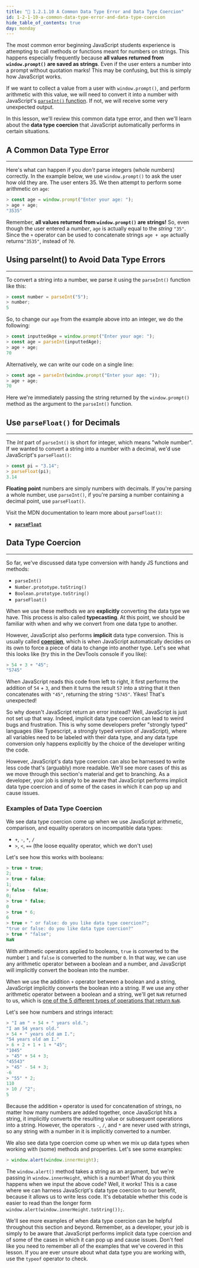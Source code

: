 ```yaml
---
title: "📓 1.2.1.10 A Common Data Type Error and Data Type Coercion"
id: 1-2-1-10-a-common-data-type-error-and-data-type-coercion
hide_table_of_contents: true
day: monday
---
```


The most common error beginning JavaScript students experience is attempting to call methods or functions meant for numbers on strings. This happens especially frequently because **all values returned from `window.prompt()` are saved as strings**. Even if the user enters a number into a prompt without quotation marks! This may be confusing, but this is simply how JavaScript works. 

If we want to collect a value from a user with `window.prompt()`, and perform arithmetic with this value, we will need to convert it into a number with JavaScript's [`parseInt()` function](https://developer.mozilla.org/en-US/docs/Web/JavaScript/Reference/Global_Objects/parseInt). If not, we will receive some very unexpected output. 

In this lesson, we'll review this common data type error, and then we'll learn about the **data type coercion** that JavaScript automatically performs in certain situations. 

## A Common Data Type Error
---

Here's what can happen if you _don't_ parse integers (whole numbers) correctly. In the example below, we use `window.prompt()` to ask the user how old they are. The user enters 35. We then attempt to perform some arithmetic on `age`:

```javascript
> const age = window.prompt("Enter your age: ");
> age + age;
"3535"
```

Remember, **all values returned from `window.prompt()` are strings!** So, even though the user entered a _number_, `age` is actually equal to the _string_ `"35"`.  Since the `+` operator can be used to concatenate strings  `age + age` actually returns`"3535"`, instead of `70`.

## Using parseInt() to Avoid Data Type Errors
---

To convert a string into a number, we parse it using the `parseInt()` function like this:

```javascript
> const number = parseInt("5");
> number;
5
```

So, to change our `age` from the example above into an integer, we do the following:

```javascript
> const inputtedAge = window.prompt("Enter your age: ");
> const age = parseInt(inputtedAge);
> age + age;
70
```

Alternatively, we can write our code on a single line:

```javascript
> const age = parseInt(window.prompt("Enter your age: "));
> age + age;
70
```

Here we're immediately passing the string returned by the `window.prompt()` method as the argument to the `parseInt()` function.

## Use `parseFloat()` for Decimals
---

The *Int* part of `parseInt()` is short for integer, which means "whole number". If we wanted to convert a string into a number with a decimal, we'd use JavaScript's `parseFloat()`:

```javascript
> const pi = "3.14";
> parseFloat(pi);
3.14
```

**Floating point** numbers are simply numbers with decimals. If you're parsing a whole number, use `parseInt()`, if you're parsing a number containing a decimal point, use `parseFloat()`.

Visit the MDN documentation to learn more about `parseFloat()`:

* **<span class="glyphicon glyphicon-link"></span> [`parseFloat`](https://developer.mozilla.org/en-US/docs/Web/JavaScript/Reference/Global_Objects/parseFloat)** 

## Data Type Coercion
---

So far, we've discussed data type conversion with handy JS functions and methods: 

* `parseInt()`
* `Number.prototype.toString()`
* `Boolean.prototype.toString()`
* `parseFloat()`

When we use these methods we are **explicitly** converting the data type we have. This process is also called **typecasting**. At this point, we should be familiar with when and why we convert from one data type to another.

However, JavaScript also performs **implicit** data type conversion. This is usually called [**coercion**](https://developer.mozilla.org/en-US/docs/Glossary/Type_coercion), which is when JavaScript automatically decides on its own to force a piece of data to change into another type. Let's see what this looks like (try this in the DevTools console if you like):

```js
> 54 + 3 + "45";
"5745"
```

When JavaScript reads this code from left to right, it first performs the addition of `54` + `3`, and then it turns the result `57` into a string that it then concatenates with `"45"`, returning the string `"5745"`. Yikes! That's unexpected!

So why doesn't JavaScript return an error instead? Well, JavaScript is just not set up that way. Indeed, implicit data type coercion can lead to weird bugs and frustration. This is why some developers prefer "strongly typed" languages (like Typescript, a strongly typed version of JavaScript), where all variables need to be labeled with their data type, and any data type conversion only happens explicitly by the choice of the developer writing the code.

However, JavaScript's data type coercion can also be harnessed to write less code that's (arguably) more readable. We'll see more cases of this as we move through this section's material and get to branching. As a developer, your job is simply to be aware that JavaScript performs implicit data type coercion and of some of the cases in which it can pop up and cause issues. 

### Examples of Data Type Coercion

We see data type coercion come up when we use JavaScript arithmetic, comparison, and equality operators on incompatible data types:

* `+`, `-`, `*`, `/`
* `>`, `<`, `==` (the loose equality operator, which we don't use)

Let's see how this works with booleans:

```js
> true + true;
2;
> true + false;
1;
> false - false;
0;
> true * false;
0
> true * 6;
6
> true + " or false: do you like data type coercion?"; 
"true or false: do you like data type coercion?"
> true * "false";
NaN
```

With arithmetic operators applied to booleans, `true` is converted to the number `1` and `false` is converted to the number `0`. In that way, we can use any arithmetic operator between a boolean and a number, and JavaScript will implicitly convert the boolean into the number. 

When we use the addition `+` operator between a boolean and a string, JavaScript implicitly converts the boolean into a string. If we use any other arithmetic operator between a boolean and a string, we'll get `NaN` returned to us, which is [one of the 5 different types of operations that return `NaN`](https://developer.mozilla.org/en-US/docs/Web/JavaScript/Reference/Global_Objects/NaN#description).

Let's see how numbers and strings interact:

```js
> "I am " + 54 + " years old.";
"I am 54 years old."
> 54 + " years old am I.";
"54 years old am I."
> 6 + 2 + 1 + 1 + "45";
"1045"
> "45" + 54 + 3;
"45543"
> "45" - 54 + 3;
-6
> "55" * 2;
110
> 10 / "2";
5
```

Because the addition `+` operator is used for concatenation of strings, no matter how many numbers are added together, once JavaScript hits a string, it implicitly converts the resulting value or subsequent operations into a string. However, the operators `-`, `/`, and `*` are never used with strings, so any string with a number in it is implicitly converted to a number.

We also see data type coercion come up when we mix up data types when working with (some) methods and properties. Let's see some examples:

```js
> window.alert(window.innerHeight);
```

The `window.alert()` method takes a string as an argument, but we're passing in `window.innerHeight`, which is a number! What do you think happens when we input the above code? Well, it works! This is a case where we can harness JavaScript's data type coercion to our benefit, because it allows us to write less code. It's debatable whether this code is easier to read than the longer form `window.alert(window.innerHeight.toString());`.

We'll see more examples of when data type coercion can be helpful throughout this section and beyond. Remember, as a developer, your job is simply to be aware that JavaScript performs implicit data type coercion and of some of the cases in which it can pop up and cause issues. Don't feel like you need to remember all of the examples that we've covered in this lesson. If you are ever unsure about what data type you are working with, use the `typeof` operator to check.
